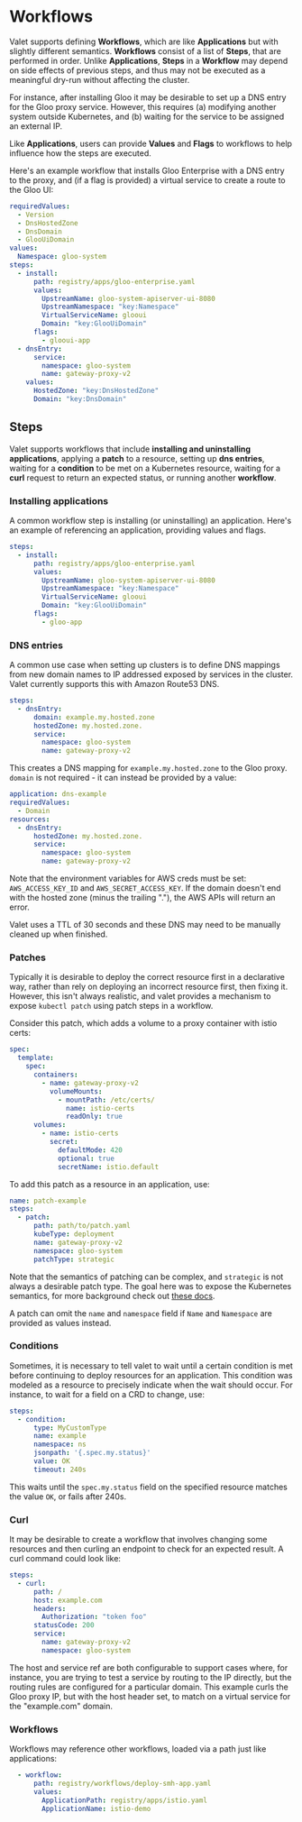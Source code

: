 # Workflows

Valet supports defining **Workflows**, which are like **Applications** but with slightly different semantics. 
**Workflows** consist of a list of **Steps**, that are performed in order. Unlike **Applications**, **Steps** 
in a **Workflow** may depend on side effects of previous steps, and thus may not be executed as a meaningful dry-run
without affecting the cluster. 

For instance, after installing Gloo it may be desirable to set up a DNS entry for the Gloo proxy service. However, 
this requires (a) modifying another system outside Kubernetes, and (b) waiting for the service to be assigned an 
external IP. 

Like **Applications**, users can provide **Values** and **Flags** to workflows to help influence how the steps are 
executed. 

Here's an example workflow that installs Gloo Enterprise with a DNS entry to the proxy, and (if a flag is provided)
a virtual service to create a route to the Gloo UI:

```yaml
requiredValues:
  - Version
  - DnsHostedZone
  - DnsDomain
  - GlooUiDomain
values:
  Namespace: gloo-system
steps:
  - install:
      path: registry/apps/gloo-enterprise.yaml
      values:
        UpstreamName: gloo-system-apiserver-ui-8080
        UpstreamNamespace: "key:Namespace"
        VirtualServiceName: glooui
        Domain: "key:GlooUiDomain"
      flags:
        - glooui-app
  - dnsEntry:
      service:
        namespace: gloo-system
        name: gateway-proxy-v2
    values:
      HostedZone: "key:DnsHostedZone"
      Domain: "key:DnsDomain"
```

## Steps

Valet supports workflows that include **installing and uninstalling applications**, applying a **patch** to a resource,
setting up **dns entries**, waiting for a **condition** to be met on a Kubernetes resource, waiting for a 
**curl** request to return an expected status, or running another **workflow**. 

### Installing applications

A common workflow step is installing (or uninstalling) an application. Here's an example of referencing an application, 
providing values and flags. 

```yaml
steps:
  - install:
      path: registry/apps/gloo-enterprise.yaml
      values:
        UpstreamName: gloo-system-apiserver-ui-8080
        UpstreamNamespace: "key:Namespace"
        VirtualServiceName: glooui
        Domain: "key:GlooUiDomain"
      flags:
        - gloo-app
```

### DNS entries

A common use case when setting up clusters is to define DNS mappings from new domain names to IP addressed exposed by
services in the cluster. Valet currently supports this with Amazon Route53 DNS. 

```yaml
steps: 
  - dnsEntry:
      domain: example.my.hosted.zone
      hostedZone: my.hosted.zone.
      service:
        namespace: gloo-system
        name: gateway-proxy-v2
```

This creates a DNS mapping for `example.my.hosted.zone` to the Gloo proxy. `domain` is not required - it can instead 
be provided by a value:

```yaml
application: dns-example
requiredValues:
  - Domain
resources: 
  - dnsEntry:
      hostedZone: my.hosted.zone.
      service:
        namespace: gloo-system
        name: gateway-proxy-v2
```

Note that the environment variables for AWS creds must be set: `AWS_ACCESS_KEY_ID` and `AWS_SECRET_ACCESS_KEY`. If 
the domain doesn't end with the hosted zone (minus the trailing "."), the AWS APIs will return an error. 

Valet uses a TTL of 30 seconds and these DNS may need to be manually cleaned up when finished. 

### Patches

Typically it is desirable to deploy the correct resource first in a declarative way, rather than rely on deploying 
an incorrect resource first, then fixing it. However, this isn't always realistic, and valet provides a mechanism to 
expose `kubectl patch` using patch steps in a workflow. 

Consider this patch, which adds a volume to a proxy container with istio certs:

```yaml
spec:
  template:
    spec:
      containers:
        - name: gateway-proxy-v2
          volumeMounts:
            - mountPath: /etc/certs/
              name: istio-certs
              readOnly: true
      volumes:
        - name: istio-certs
          secret:
            defaultMode: 420
            optional: true
            secretName: istio.default
```

To add this patch as a resource in an application, use:

```yaml
name: patch-example
steps:
  - patch:
      path: path/to/patch.yaml
      kubeType: deployment
      name: gateway-proxy-v2
      namespace: gloo-system
      patchType: strategic
```

Note that the semantics of patching can be complex, and `strategic` is not always a desirable patch type. The goal here
was to expose the Kubernetes semantics, for more background check out [these docs](https://kubernetes.io/docs/tasks/run-application/update-api-object-kubectl-patch/).

A patch can omit the `name` and `namespace` field if `Name` and `Namespace` are provided as values instead. 

### Conditions

Sometimes, it is necessary to tell valet to wait until a certain condition is met before continuing to deploy 
resources for an application. This condition was modeled as a resource to precisely indicate when the wait should
occur. For instance, to wait for a field on a CRD to change, use:

```yaml
steps:
  - condition:
      type: MyCustomType
      name: example
      namespace: ns
      jsonpath: '{.spec.my.status}'
      value: OK
      timeout: 240s
``` 

This waits until the `spec.my.status` field on the specified resource matches the value `OK`, or fails after 240s. 

### Curl

It may be desirable to create a workflow that involves changing some resources and then curling an endpoint to 
check for an expected result. A curl command could look like:

```yaml
steps:
  - curl:
      path: /
      host: example.com
      headers:
        Authorization: "token foo"
      statusCode: 200
      service:
        name: gateway-proxy-v2
        namespace: gloo-system
```

The host and service ref are both configurable to support cases where, for instance, you are trying to test 
a service by routing to the IP directly, but the routing rules are configured for a particular domain. This example
curls the Gloo proxy IP, but with the host header set, to match on a virtual service for the "example.com" domain. 

### Workflows

Workflows may reference other workflows, loaded via a path just like applications:  

```yaml
  - workflow:
      path: registry/workflows/deploy-smh-app.yaml
      values:
        ApplicationPath: registry/apps/istio.yaml
        ApplicationName: istio-demo
```


